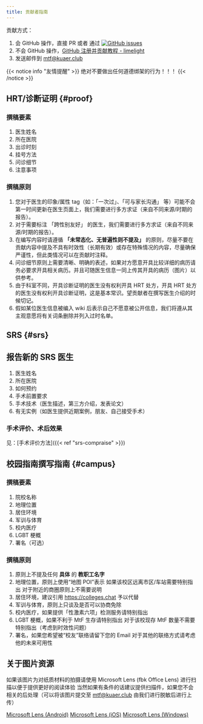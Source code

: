 ```yaml
---
title: 贡献者指南
---
```


贡献方式：

1. 会 GitHub 操作，直接 PR 或者 通过 [![GitHub issues][badge-github]](https://github.com/mtf-wiki/MtF-Wiki/issues/new/choose)
1. 不会 GitHub 操作，[GitHub 注册并贡献教程 - limelight](https://limelight.moe/t/topic/9639)
1. 发送邮件到 <mtf@kuaer.club>

[badge-github]: https://img.shields.io/github/issues/mtf-wiki/MtF-Wiki?style=flat-square

{{< notice info "友情提醒" >}}
绝对不要做出任何道德绑架的行为！！！
{{< /notice >}}

## HRT/诊断证明 {#proof}

### 撰稿要素

1. 医生姓名
1. 所在医院
1. 出诊时刻
1. 挂号方法
1. 问诊细节
1. 注意事项

### 撰稿原则

1. 您对于医生的印象/属性 tag（如：「一次过」、「可与家长沟通」 等）可能不会第一时间更新在医生页面上，我们需要进行多方求证（来自不同来源/时期的报告）。
1. 对于需要标注 「跨性别友好」 的医生，我们需要进行多方求证（来自不同来源/时期的报告）。
1. 在编写内容时请遵循 **「未常态化、无普遍性则不提及」** 的原则，尽量不要在贡献内容中提及不具有时效性（长期有效）或存在特殊情况的内容，尽量确保严谨性，但此类情况可以在贡献时注释。
1. 问诊细节原则上需要清晰、明确的表述，如果对方愿意开具比较详细的病历请务必要求开具相关病历。并且可随医生信息一同上传其开具的病历（图片）以供参考。
1. 由于科室不同，开具诊断证明的医生没有权利开具 HRT 处方，开具 HRT 处方的医生没有权利开具诊断证明，这是基本常识。望贡献者在撰写医生介绍的时候切记。
1. 假如某位医生信息被编入 wiki 后表示自己不愿意被公开信息，我们将遵从其主观意愿将有关词条删除并列入过时名单。

## SRS {#srs}

## 报告新的 SRS 医生

1. 医生姓名
1. 所在医院
1. 如何预约
1. 手术前置要求
1. 手术技术（医生描述，第三方介绍，发表论文）
1. 有无实例（如医生提供近期案例，朋友、自己接受手术）

### 手术评价、术后效果

见：[手术评价方法]({{< ref "srs-compraise" >}})

## 校园指南撰写指南 {#campus}

### 撰稿要素

1. 院校名称
1. 地理位置
1. 居住环境
1. 军训与体育
1. 校内医疗
1. LGBT 梗概
1. 署名（可选）

### 撰稿原则

1. 原则上不提及任何 **具体** 的 **教职工名字**
1. 地理位置，原则上使用“地图 POI”表示
   如果该校区远离市区/车站需要特别指出
   对于附近的商圈原则上不需要说明
1. 居住环境，建议引用 <https://colleges.chat> 予以代替
1. 军训与体育，原则上只谈及是否可以协商免除
1. 校内医疗，如果提供「性激素六项」检测服务请特别指出
1. LGBT 梗概，如果不利于 MtF 生存请特别指出
   对于该校现存 MtF 数量不需要特别指出（考虑到时效性问题）
1. 署名，如果您希望被“校友”联络请留下您的 Email
   对于其他的联络方式请考虑他的未来可用性

## 关于图片资源

如果该图片为对纸质材料的拍摄请使用 Microsoft Lens (fbk Office Lens) 进行扫描以便于提供更好的阅读体验
当然如果有条件的话建议提供扫描件，如果您不会相关的后处理（可以将该图片提交至 <mtf@kuaer.club> 由我们进行脱敏后进行上传）

[Microsoft Lens (Android)](https://coolapk.com/apk/com.microsoft.office.officelens)
[Microsoft Lens (iOS)](https://apps.apple.com/app/id975925059)
[Microsoft Lens (Windows)](https://www.microsoft.com/en-us/p/office-lens/9wzdncrfj3t8)
